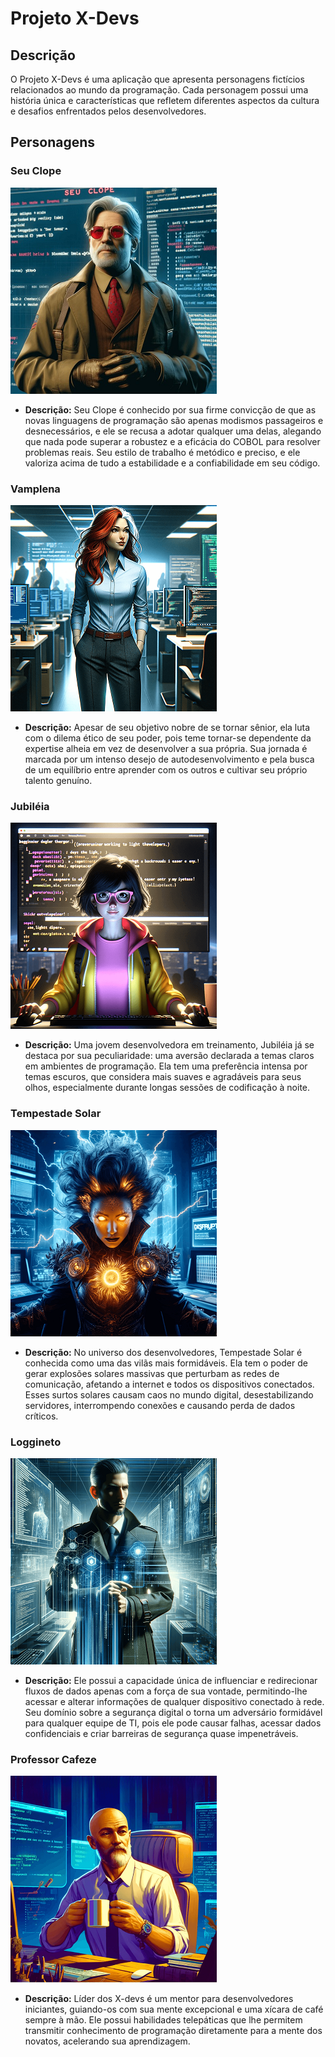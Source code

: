 # Projeto X-Devs

## Descrição
O Projeto X-Devs é uma aplicação que apresenta personagens fictícios relacionados ao mundo da programação. Cada personagem possui uma história única e características que refletem diferentes aspectos da cultura e desafios enfrentados pelos desenvolvedores.

## Personagens

### Seu Clope
![Seu Clope](src/imagens/seuclope.png)
- **Descrição:** Seu Clope é conhecido por sua firme convicção de que as novas linguagens de programação são apenas modismos passageiros e desnecessários, e ele se recusa a adotar qualquer uma delas, alegando que nada pode superar a robustez e a eficácia do COBOL para resolver problemas reais. Seu estilo de trabalho é metódico e preciso, e ele valoriza acima de tudo a estabilidade e a confiabilidade em seu código.

### Vamplena
![Vamplena](src/imagens/vamplena.png)
- **Descrição:** Apesar de seu objetivo nobre de se tornar sênior, ela luta com o dilema ético de seu poder, pois teme tornar-se dependente da expertise alheia em vez de desenvolver a sua própria. Sua jornada é marcada por um intenso desejo de autodesenvolvimento e pela busca de um equilíbrio entre aprender com os outros e cultivar seu próprio talento genuíno.

### Jubiléia
![Jubiléia](src/imagens/jubileia.png)
- **Descrição:** Uma jovem desenvolvedora em treinamento, Jubiléia já se destaca por sua peculiaridade: uma aversão declarada a temas claros em ambientes de programação. Ela tem uma preferência intensa por temas escuros, que considera mais suaves e agradáveis para seus olhos, especialmente durante longas sessões de codificação à noite.

### Tempestade Solar
![Tempestade Solar](src/imagens/tempestade-solar.png)
- **Descrição:** No universo dos desenvolvedores, Tempestade Solar é conhecida como uma das vilãs mais formidáveis. Ela tem o poder de gerar explosões solares massivas que perturbam as redes de comunicação, afetando a internet e todos os dispositivos conectados. Esses surtos solares causam caos no mundo digital, desestabilizando servidores, interrompendo conexões e causando perda de dados críticos.

### Loggineto
![Loggineto](src/imagens/loggineto.png)
- **Descrição:** Ele possui a capacidade única de influenciar e redirecionar fluxos de dados apenas com a força de sua vontade, permitindo-lhe acessar e alterar informações de qualquer dispositivo conectado à rede. Seu domínio sobre a segurança digital o torna um adversário formidável para qualquer equipe de TI, pois ele pode causar falhas, acessar dados confidenciais e criar barreiras de segurança quase impenetráveis.

### Professor Cafeze
![Professor Cafeze](src/imagens/professor-cafeze.png)
- **Descrição:** Líder dos X-devs é um mentor para desenvolvedores iniciantes, guiando-os com sua mente excepcional e uma xícara de café sempre à mão. Ele possui habilidades telepáticas que lhe permitem transmitir conhecimento de programação diretamente para a mente dos novatos, acelerando sua aprendizagem.
